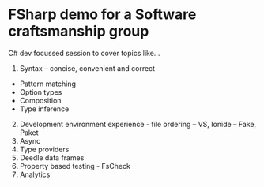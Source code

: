 # FSharp demo for a Software craftsmanship group

C# dev focussed session to cover topics like...

1. Syntax – concise, convenient and correct
  * Pattern matching
  * Option types
  * Composition
  * Type inference
2. Development environment experience - file ordering – VS, Ionide – Fake, Paket
3. Async
4. Type providers
5. Deedle data frames
6. Property based testing - FsCheck
7. Analytics
